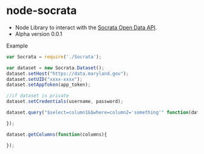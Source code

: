 node-socrata
===========

* Node Library to interact with the [Socrata Open Data API](http://dev.socrata.com/consumers/getting-started).
* Alpha version 0.0.1

Example

```javascript
var Socrata = require('./Socrata');

var dataset = new Socrata.Dataset();
dataset.setHost("https://data.maryland.gov");
dataset.setUID("xxxx-xxxx");
dataset.setAppToken(app_token);

//if dataset is private
dataset.setCredentials(username, password);

dataset.query("$select=column1&$where=column2='something'" function(data){

});

dataset.getColumns(function(columns){

});

```